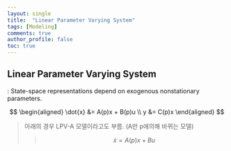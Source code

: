 ```yaml
---
layout: single
title:  "Linear Parameter Varying System"
tags: [Modeling]
comments: true
author_profile: false
toc: true
---
```




## Linear Parameter Varying System

: State-space representations depend on exogenous nonstationary parameters.

$$
\begin{aligned}
\dot{x} &= A(p)x + B(p)u \\
y &= C(p)x
\end{aligned}
$$


> 아래의 경우 LPV-A 모델이라고도 부름. (A만 p에의해 바뀌는 모델) 
> > $$
\dot{x} = A(p)x + Bu 
$$
























